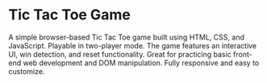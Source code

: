 # Tic Tac Toe Game

A simple browser-based Tic Tac Toe game built using HTML, CSS, and JavaScript. Playable in two-player mode. The game features an interactive UI, win detection, and reset functionality. Great for practicing basic front-end web development and DOM manipulation. Fully responsive and easy to customize.
